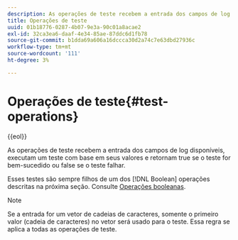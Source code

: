 ```yaml
---
description: As operações de teste recebem a entrada dos campos de log disponíveis, executam um teste com base em seus valores e retornam true se o teste for bem-sucedido ou false se o teste falhar.
title: Operações de teste
uuid: 01b18776-0287-4b07-9e3a-90c01a8acae2
exl-id: 32ca3ea6-daaf-4e34-85ae-87ddc6d1fb78
source-git-commit: b1dda69a606a16dccca30d2a74c7e63dbd27936c
workflow-type: tm+mt
source-wordcount: '111'
ht-degree: 3%

---
```


# Operações de teste{#test-operations}

{{eol}}

As operações de teste recebem a entrada dos campos de log disponíveis, executam um teste com base em seus valores e retornam true se o teste for bem-sucedido ou false se o teste falhar.

Esses testes são sempre filhos de um dos [!DNL Boolean] operações descritas na próxima seção. Consulte [Operações booleanas](../../../../home/c-dataset-const-proc/c-conditions/c-test-ops/c-boolean-ops.md#concept-9bee5fb907bb4e37871096aaf48b1baf).

>[!NOTE]
>
>Se a entrada for um vetor de cadeias de caracteres, somente o primeiro valor (cadeia de caracteres) no vetor será usado para o teste. Essa regra se aplica a todas as operações de teste.
